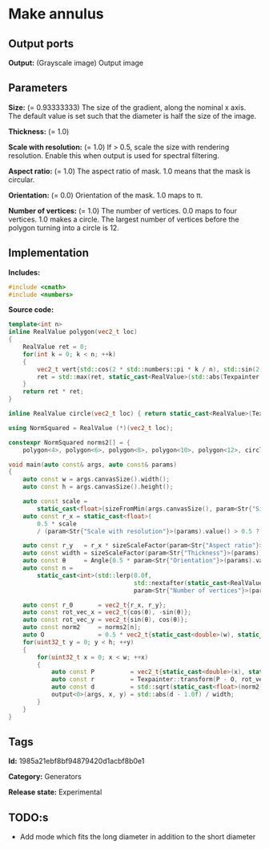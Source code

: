 # Make annulus

## Output ports

__Output:__ (Grayscale image) Output image

## Parameters

__Size:__ (= 0.93333333) The size of the gradient, along the nominal x axis. The default value is set such that the diameter is half the size of the image.

__Thickness:__ (= 1.0)

__Scale with resolution:__ (= 1.0) If > 0.5, scale the size with rendering resolution. Enable this when output is used for spectral filtering.

__Aspect ratio:__ (= 1.0) The aspect ratio of mask. 1.0 means that the mask is circular.

__Orientation:__ (= 0.0) Orientation of the mask. 1.0 maps to π.

__Number of vertices:__ (= 1.0) The number of vertices. 0.0 maps to four vertices. 1.0 makes a circle. The largest number of vertices before the polygon turning into a circle is 12.

## Implementation

__Includes:__ 

```c++
#include <cmath>
#include <numbers>
```

__Source code:__ 

```c++
template<int n>
inline RealValue polygon(vec2_t loc)
{
	RealValue ret = 0;
	for(int k = 0; k < n; ++k)
	{
		vec2_t vert{std::cos(2 * std::numbers::pi * k / n), std::sin(2 * std::numbers::pi * k / n)};
		ret = std::max(ret, static_cast<RealValue>(std::abs(Texpainter::dot(loc, vert))));
	}
	return ret * ret;
}

inline RealValue circle(vec2_t loc) { return static_cast<RealValue>(Texpainter::dot(loc, loc)); }

using NormSquared = RealValue (*)(vec2_t loc);

constexpr NormSquared norms2[] = {
    polygon<4>, polygon<6>, polygon<8>, polygon<10>, polygon<12>, circle};

void main(auto const& args, auto const& params)
{
	auto const w = args.canvasSize().width();
	auto const h = args.canvasSize().height();

	auto const scale =
	    static_cast<float>(sizeFromMin(args.canvasSize(), param<Str{"Size"}>(params)));
	auto const r_x = static_cast<float>(
	    0.5 * scale
	    / (param<Str{"Scale with resolution"}>(params).value() > 0.5 ? args.resolution() : 1.0));

	auto const r_y   = r_x * sizeScaleFactor(param<Str{"Aspect ratio"}>(params));
	auto const width = sizeScaleFactor(param<Str{"Thickness"}>(params));
	auto const θ     = Angle{0.5 * param<Str{"Orientation"}>(params).value(), Angle::Turns{}};
	auto const n =
	    static_cast<int>(std::lerp(0.0f,
	                               std::nextafter(static_cast<RealValue>(std::size(norms2)), 0.0f),
	                               param<Str{"Number of vertices"}>(params).value()));

	auto const r_0       = vec2_t{r_x, r_y};
	auto const rot_vec_x = vec2_t{cos(θ), -sin(θ)};
	auto const rot_vec_y = vec2_t{sin(θ), cos(θ)};
	auto const norm2     = norms2[n];
	auto O               = 0.5 * vec2_t{static_cast<double>(w), static_cast<double>(h)};
	for(uint32_t y = 0; y < h; ++y)
	{
		for(uint32_t x = 0; x < w; ++x)
		{
			auto const P          = vec2_t{static_cast<double>(x), static_cast<double>(y)};
			auto const r          = Texpainter::transform(P - O, rot_vec_x, rot_vec_y) / r_0;
			auto const d          = std::sqrt(static_cast<float>(norm2(r)));
			output<0>(args, x, y) = std::abs(d - 1.0f) / width;
		}
	}
}
```

## Tags

__Id:__ 1985a21ebf8bf94879420d1acbf8b0e1

__Category:__ Generators

__Release state:__ Experimental

## TODO:s

* Add mode which fits the long diameter in addition to the short diameter